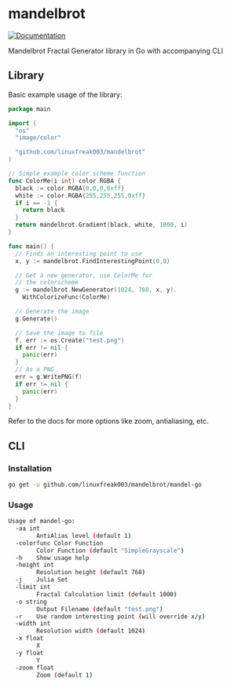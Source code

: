 # mandelbrot
[![Documentation](https://godoc.org/github.com/linuxfreak003/mandelbrot?status.svg)](http://godoc.org/github.com/linuxfreak003/mandelbrot)

Mandelbrot Fractal Generator library in Go with accompanying CLI

## Library

Basic example usage of the library:

```go
package main

import (
  "os"
  "image/color"

  "github.com/linuxfreak003/mandelbrot"
)

// Simple example color scheme function
func ColorMe(i int) color.RGBA {
  black := color.RGBA{0,0,0,0xff}
  white := color.RGBA{255,255,255,0xff}
  if i == -1 {
    return black
  }
  return mandelbrot.Gradient(black, white, 1000, i)
}

func main() {
  // Finds an interesting point to use
  x, y := mandelbrot.FindInterestingPoint(0,0)

  // Get a new generator, use ColorMe for
  // the colorscheme
  g := mandelbrot.NewGenerator(1024, 768, x, y).
    WithColorizeFunc(ColorMe)

  // Generate the image
  g.Generate()

  // Save the image to file
  f, err := os.Create("test.png")
  if err != nil {
    panic(err)
  }
  // As a PNG
  err = g.WritePNG(f)
  if err != nil {
    panic(err)
  }
}
```

Refer to the docs for more options like zoom, antialiasing, etc.

## CLI

### Installation

```bash
go get -u github.com/linuxfreak003/mandelbrot/mandel-go
```

### Usage

```bash
Usage of mandel-go:
  -aa int
        AntiAlias level (default 1)
  -colorfunc Color Function
        Color Function (default "SimpleGrayscale")
  -h    Show usage help
  -height int
        Resolution height (default 768)
  -j    Julia Set
  -limit int
        Fractal Calculation limit (default 1000)
  -o string
        Output Filename (default "test.png")
  -r    Use random interesting point (will override x/y)
  -width int
        Resolution width (default 1024)
  -x float
        X
  -y float
        Y
  -zoom float
        Zoom (default 1)
```
